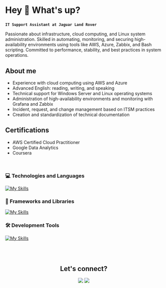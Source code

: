 <h1 align="left">Hey 👋 What's up?</h1>


###

**`IT Support Assistant at Jaguar Land Rover`**

Passionate about infrastructure, cloud computing, and Linux system administration. Skilled in automating, monitoring, and securing high-availability environments using tools like AWS, Azure, Zabbix, and Bash scripting. Committed to performance, stability, and best practices in system operations.
###

<h2 align="left">About me</h2>

- Experience with cloud computing using AWS and Azure
- Advanced English: reading, writing, and speaking
- Technical support for Windows Server and Linux operating systems
- Administration of high-availability environments and monitoring with Grafana and Zabbix
- Incident, request, and change management based on ITSM practices
- Creation and standardization of technical documentation

<h2 align="left"> Certifications</h2>

- AWS Certified Cloud Practitioner
- Google Data Analytics
- Coursera

<br>

### 💻 Technologies and Languages
[![My Skills](https://skillicons.dev/icons?i=docker,aws)](https://skillicons.dev)

### 🚀 Frameworks and Libraries
[![My Skills](https://skillicons.dev/icons?i=react,nodejs,mysql)](https://skillicons.dev)

### 🛠️ Development Tools
[![My Skills](https://skillicons.dev/icons?i=git,github,figma,vscode)](https://skillicons.dev)

<br>
<br>

<h2 align="center">
   Let's connect? </h2>
   
<div align="center">
  <a href="https://www.linkedin.com/in/otavioaugusto855/"><img src="https://img.shields.io/badge/LinkedIn-0077B5?style=for-the-badge&logo=linkedin&logoColor=white"/></a>
  <a href="mailto:otvoaugst@gmail.com"><img src="https://img.shields.io/badge/Gmail-D14836?style=for-the-badge&logo=gmail&logoColor=white"/></a>
</div>


